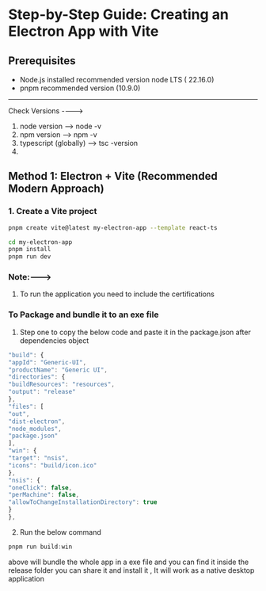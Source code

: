 # Step-by-Step Guide: Creating an Electron App with Vite

## Prerequisites

- Node.js installed recommended version node LTS ( 22.16.0)
- pnpm recommended version (10.9.0)

---

Check Versions ---->

1. node version --> node -v
2. npm version --> npm -v
3. typescript (globally) --> tsc -version
4.

## Method 1: Electron + Vite (Recommended Modern Approach)

### 1. Create a Vite project

```bash
pnpm create vite@latest my-electron-app --template react-ts

cd my-electron-app
pnpm install
pnpm run dev
```

### Note:--->

1.  To run the application you need to include the certifications

### To Package and bundle it to an exe file

1. Step one to copy the below code and paste it in the package.json after dependencies object

```javascript
"build": {
"appId": "Generic-UI",
"productName": "Generic UI",
"directories": {
"buildResources": "resources",
"output": "release"
},
"files": [
"out",
"dist-electron",
"node_modules",
"package.json"
],
"win": {
"target": "nsis",
"icons": "build/icon.ico"
},
"nsis": {
"oneClick": false,
"perMachine": false,
"allowToChangeInstallationDirectory": true
}
},

```

2. Run the below command

```javascript
pnpm run build:win
```

above will bundle the whole app in a exe file and you can find it inside the release folder you can share it and install it , It will work as a native desktop application
